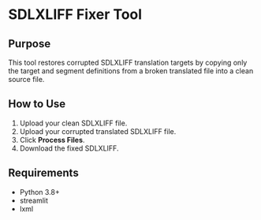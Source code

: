 # SDLXLIFF Fixer Tool

## Purpose
This tool restores corrupted SDLXLIFF translation targets by copying only the target and segment definitions from a broken translated file into a clean source file.

## How to Use
1. Upload your clean SDLXLIFF file.
2. Upload your corrupted translated SDLXLIFF file.
3. Click **Process Files**.
4. Download the fixed SDLXLIFF.

## Requirements
- Python 3.8+
- streamlit
- lxml
